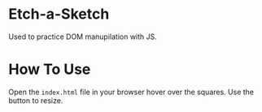 # Etch-a-Sketch
Used to practice DOM manupilation with JS.

# How To Use
Open the `index.html` file in your browser hover over the squares.
Use the button to resize.
